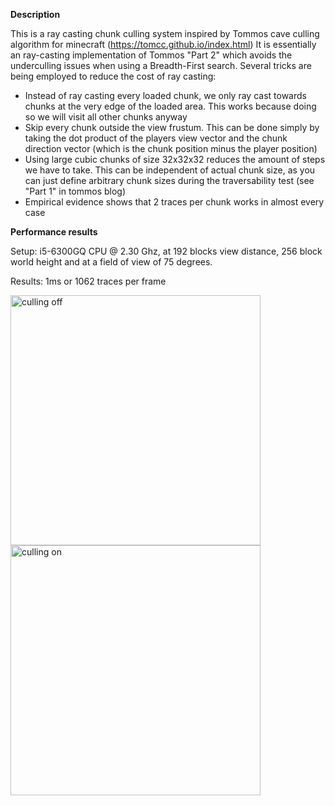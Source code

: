 **Description**

This is a ray casting chunk culling system inspired by Tommos cave culling algorithm for minecraft (https://tomcc.github.io/index.html)
It is essentially an ray-casting implementation of Tommos "Part 2" which avoids the underculling issues when using a Breadth-First search.
Several tricks are being employed to reduce the cost of ray casting:

- Instead of ray casting every loaded chunk, we only ray cast towards chunks at the very edge of the loaded area. This works because doing so we will visit all other chunks anyway
- Skip every chunk outside the view frustum. This can be done simply by taking the dot product of the players view vector and the chunk direction vector (which is the chunk position minus the player position)
- Using large cubic chunks of size 32x32x32 reduces the amount of steps we have to take. This can be independent of actual chunk size, as you can just define arbitrary chunk sizes during the traversability test (see "Part 1" in tommos blog)
- Empirical evidence shows that 2 traces per chunk works in almost every case


**Performance results**

Setup: i5-6300GQ CPU @ 2.30 Ghz, at 192 blocks view distance, 256 block world height and at a field of view of 75 degrees.

Results: 1ms or 1062 traces per frame
 
<img src="https://raw.githubusercontent.com/tyronx/occlusionculling/master/cullingOff.png" alt="culling off" width="400" align="left"/>
<img src="https://raw.githubusercontent.com/tyronx/occlusionculling/master/cullingOn.png" alt="culling on" width="400" align="left"/>
